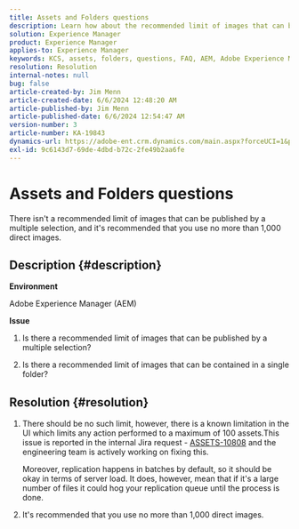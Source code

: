 ```yaml
---
title: Assets and Folders questions
description: Learn how about the recommended limit of images that can be published by a multiple selection, or can be contained in a single folder, in AEM.
solution: Experience Manager
product: Experience Manager
applies-to: Experience Manager
keywords: KCS, assets, folders, questions, FAQ, AEM, Adobe Experience Manager
resolution: Resolution
internal-notes: null
bug: false
article-created-by: Jim Menn
article-created-date: 6/6/2024 12:48:20 AM
article-published-by: Jim Menn
article-published-date: 6/6/2024 12:54:47 AM
version-number: 3
article-number: KA-19843
dynamics-url: https://adobe-ent.crm.dynamics.com/main.aspx?forceUCI=1&pagetype=entityrecord&etn=knowledgearticle&id=1dfa3074-9e23-ef11-840b-6045bd006268
exl-id: 9c6143d7-69de-4dbd-b72c-2fe49b2aa6fe
---
```

# Assets and Folders questions


There isn't a recommended limit of images that can be published by a multiple selection, and it's recommended that you use no more than 1,000 direct images.

## Description {#description}


<b>Environment</b>

Adobe Experience Manager (AEM)

<b>Issue</b>

1. Is there a recommended limit of images that can be published by a multiple selection?

2. Is there a recommended limit of images that can be contained in a single folder?


## Resolution {#resolution}


1. There should be no such limit, however, there is a known limitation in the UI which limits any action performed to a maximum of 100 assets.This issue is reported in the internal Jira request - [ASSETS-10808](https://jira.corp.adobe.com/browse/ASSETS-10808) and the engineering team is actively working on fixing this.

    Moreover, replication happens in batches by default, so it should be okay in terms of server load. It does, however, mean that if it's a large number of files it could hog your replication queue until the process is done.


2. It's recommended that you use no more than 1,000 direct images.
